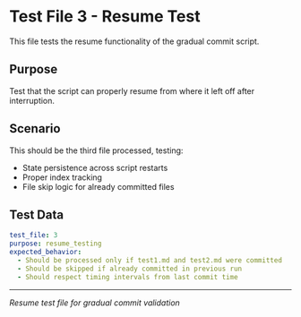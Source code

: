 # Test File 3 - Resume Test

This file tests the resume functionality of the gradual commit script.

## Purpose
Test that the script can properly resume from where it left off after interruption.

## Scenario
This should be the third file processed, testing:
- State persistence across script restarts
- Proper index tracking
- File skip logic for already committed files

## Test Data
```yaml
test_file: 3
purpose: resume_testing
expected_behavior: 
  - Should be processed only if test1.md and test2.md were committed
  - Should be skipped if already committed in previous run
  - Should respect timing intervals from last commit time
```

---
*Resume test file for gradual commit validation*
